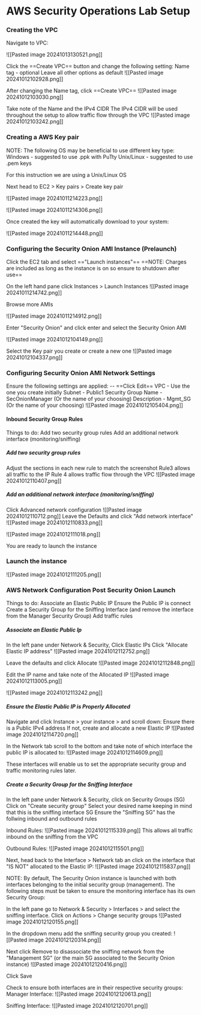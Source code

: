 # AWS Security Operations Lab Setup

### Creating the VPC

Navigate to VPC:

![[Pasted image 20241013130521.png]]



Click the ==Create VPC== button and change the following setting:
Name tag - optional 
Leave all other options as default
![[Pasted image 20241012102928.png]]


After changing the Name tag, click ==Create VPC==
![[Pasted image 20241012103030.png]]


Take note of the Name and the IPv4 CIDR
The IPv4 CIDR will be used throughout the setup to allow traffic flow through the VPC
![[Pasted image 20241012103242.png]]

### Creating a AWS Key pair

NOTE: The following OS may be beneficial to use different key type:
Windows - suggested to use .ppk with PuTty
Unix/Linux - suggested to use .pem keys

For this instruction we are using a Unix/Linux OS

Next head to EC2 > Key pairs > Create key pair

![[Pasted image 20241011214223.png]]


![[Pasted image 20241011214306.png]]


Once created the key will automatically download to your system:

![[Pasted image 20241011214448.png]]



### Configuring the Security Onion AMI Instance (Prelaunch)

Click the EC2 tab and select =="Launch instances"==
==NOTE: Charges are included as long as the instance is on so ensure to shutdown after use==

On the left hand pane click Instances > Launch Instances
![[Pasted image 20241011214742.png]]

Browse more AMIs

![[Pasted image 20241011214912.png]]

Enter "Security Onion" and click enter and select the Security Onion AMI

![[Pasted image 20241012104149.png]]




Select the Key pair you create or create a new one
![[Pasted image 20241012104337.png]]


### Configuring Security Onion AMI Network Settings
Ensure the following settings are applied: -- ==Click Edit==
VPC - Use the one you create initially
Subnet - Public1
Security Group Name - SecOnionManager (Or the name of your choosing)
Description - Mgmt_SG (Or the name of your choosing)
![[Pasted image 20241012105404.png]]

#### Inbound Security Group Rules

Things to do:
Add two security group rules
Add an additional network interface (monitoring/sniffing)

##### Add two security group rules
Adjust the sections in each new rule to match the screenshot
Rule3 allows all traffic to the IP
Rule 4 allows traffic flow through the VPC
![[Pasted image 20241012110407.png]]


##### Add an additional network interface (monitoring/sniffing)

Click Advanced network configuration
![[Pasted image 20241012110712.png]]
Leave the Defaults and click "Add network interface"
![[Pasted image 20241012110833.png]]

![[Pasted image 20241012111018.png]]

You are ready to launch the instance
### Launch the instance

![[Pasted image 20241012111205.png]]




### AWS Network Configuration Post Security Onion Launch

Things to do:
Associate an Elastic Public IP
Ensure the Public IP is connect
Create a Security Group for the Sniffing Interface (and remove the interface from the Manager Security Group)
Add traffic rules
##### Associate an Elastic Public Ip

In the left pane under Network & Security, Click Elastic IPs
Click "Allocate Elastic IP address"
![[Pasted image 20241012112752.png]]

Leave the defaults and click Allocate
![[Pasted image 20241012112848.png]]

Edit the IP name and take note of the Allocated IP
![[Pasted image 20241012113005.png]]

![[Pasted image 20241012113242.png]]

##### Ensure the Elastic Public IP is Properly Allocated

Navigate and click Instance > your instance > and scroll down: 
Ensure there is a Public IPv4 address 
If not, create and allocate a new Elastic IP
![[Pasted image 20241012114720.png]]

In the Network tab scroll to the bottom and take note of which interface the public IP is allocated to:
![[Pasted image 20241012114609.png]]

These interfaces will enable us to set the appropriate security group and traffic monitoring rules later.

##### Create a Security Group for the Sniffing Interface

In the left pane under Network & Security, click on Security Groups (SG)
Click on "Create security group"
Select your desired name keeping in mind that this is the sniffing interface SG
Ensure the "Sniffing SG" has the follwing inbound and outbound rules

Inbound Rules:
![[Pasted image 20241012115339.png]]
This allows all traffic inbound on the sniffing from the VPC

Outbound Rules:
![[Pasted image 20241012115501.png]]

Next, head back to the Interface > Network tab an click on the interface that "IS NOT" allocated to the Elastic IP:
![[Pasted image 20241012115837.png]]

NOTE: By default, The Security Onion instance is launched with both interfaces belonging to the initial security group (management). The following steps must be taken to ensure the monitoring interface has its own Security Group:

In the left pane go to Network & Security > Interfaces > and select the sniffing interface. Click on Actions > Change security groups
![[Pasted image 20241012120155.png]]

In the dropdown menu add the sniffing security group you created:
![[Pasted image 20241012120314.png]]

Next click Remove to disassociate the sniffing network from the "Management SG" (or the main SG associated to the Security Onion instance)
![[Pasted image 20241012120416.png]]

Click Save

Check to ensure both interfaces are in their respective security groups:
Manager Interface:
![[Pasted image 20241012120613.png]]

Sniffing Interface:
![[Pasted image 20241012120701.png]]








